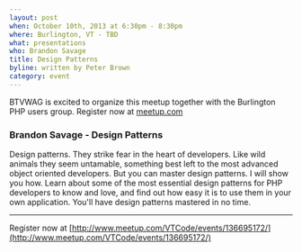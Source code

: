 ```yaml
---
layout: post
when: October 10th, 2013 at 6:30pm - 8:30pm
where: Burlington, VT - TBD
what: presentations
who: Brandon Savage
title: Design Patterns
byline: written by Peter Brown
category: event
---
```


BTVWAG is excited to organize this meetup together with the Burlington PHP users group. Register now at [meetup.com](http://www.meetup.com/VTCode/events/136695172/)

### Brandon Savage - Design Patterns

Design patterns. They strike fear in the heart of developers. Like wild animals they seem untamable, something best left to the most advanced object oriented developers. But you can master design patterns. I will show you how. Learn about some of the most essential design patterns for PHP developers to know and love, and find out how easy it is to use them in your own application. You'll have design patterns mastered in no time.

---

Register now at [http://www.meetup.com/VTCode/events/136695172/](http://www.meetup.com/VTCode/events/136695172/)
